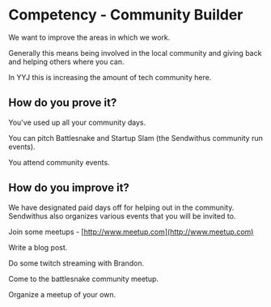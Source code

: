 # Competency - Community Builder

We want to improve the areas in which we work.  

Generally this means being involved in the local community and giving back and helping others where you can.

In YYJ this is increasing the amount of tech community here.

## How do you prove it?

You've used up all your community days.

You can pitch Battlesnake and Startup Slam (the Sendwithus community run events).

You attend community events.

## How do you improve it?

We have designated paid days off for helping out in the community.   Sendwithus also organizes various events that you will be invited to.

Join some meetups - [http://www.meetup.com](http://www.meetup.com)

Write a blog post.

Do some twitch streaming with Brandon.

Come to the battlesnake community meetup.

Organize a meetup of your own.

